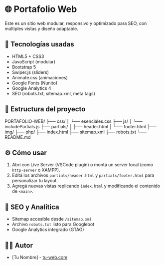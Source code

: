 # 🌐 Portafolio Web

Este es un sitio web modular, responsivo y optimizado para SEO, con múltiples vistas y diseño adaptable.

## 🚀 Tecnologías usadas

- HTML5 + CSS3
- JavaScript (modular)
- Bootstrap 5
- Swiper.js (sliders)
- Animate.css (animaciones)
- Google Fonts (Nunito)
- Google Analytics 4
- SEO (robots.txt, sitemap.xml, meta tags)

## 📁 Estructura del proyecto

PORTAFOLIO-WEB/ 
                ├── css/ 
                │ └── esenciales.css 
                ├── js/ 
                │ └── includePartials.js 
                ├── partials/ 
                │ ├── header.html 
                │ └── footer.html 
                ├── img/ 
                ├── php/ 
                ├── index.html 
                ├── sitemap.xml 
                ├── robots.txt 
                └── README.md


## ⚙️ Cómo usar

1. Abrí con Live Server (VSCode plugin) o montá un server local (como `http-server` o XAMPP).
2. Editá los archivos `partials/header.html` y `partials/footer.html` para personalizar tu layout.
3. Agregá nuevas vistas replicando `index.html` y modificando el contenido de `<main>`.

## 📡 SEO y Analítica

- Sitemap accesible desde `/sitemap.xml`
- Archivo `robots.txt` listo para Googlebot
- Google Analytics integrado (GTAG)

## 🧑‍💻 Autor

- [Tu Nombre] - [tu-web.com](https://tu-web.com)

